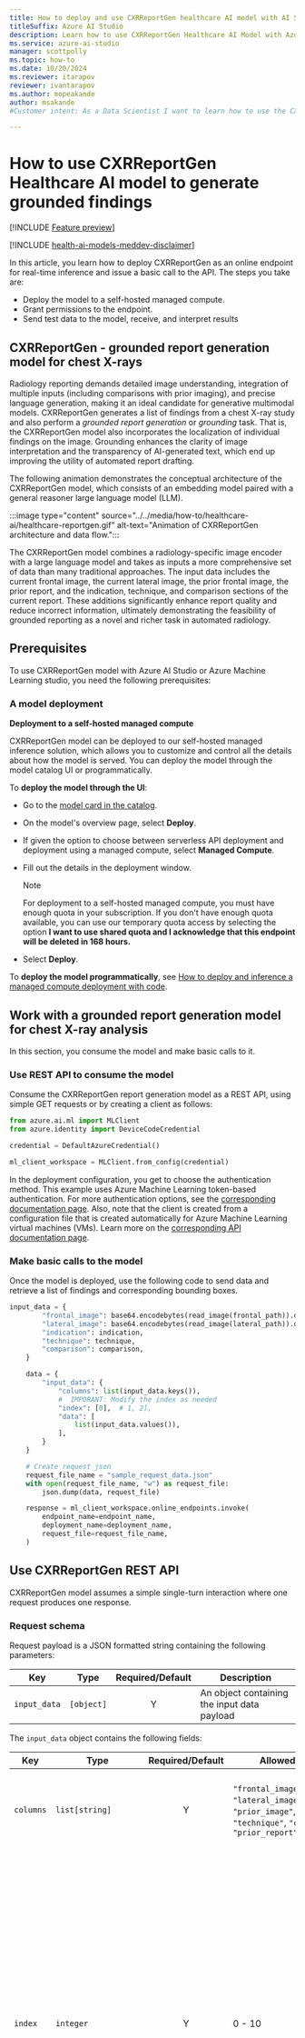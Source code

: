 ```yaml
---
title: How to deploy and use CXRReportGen healthcare AI model with AI Studio
titleSuffix: Azure AI Studio
description: Learn how to use CXRReportGen Healthcare AI Model with Azure AI Studio.
ms.service: azure-ai-studio
manager: scottpolly
ms.topic: how-to
ms.date: 10/20/2024
ms.reviewer: itarapov
reviewer: ivantarapov
ms.author: mopeakande
author: msakande
#Customer intent: As a Data Scientist I want to learn how to use the CXRReportGen healthcare AI model to generate grounded findings.

---
```


# How to use CXRReportGen Healthcare AI model to generate grounded findings

[!INCLUDE [Feature preview](~/reusable-content/ce-skilling/azure/includes/ai-studio/includes/feature-preview.md)]

[!INCLUDE [health-ai-models-meddev-disclaimer](../../includes/health-ai-models-meddev-disclaimer.md)]

In this article, you learn how to deploy CXRReportGen as an online endpoint for real-time inference and issue a basic call to the API. The steps you take are:

* Deploy the model to a self-hosted managed compute.
* Grant permissions to the endpoint.
* Send test data to the model, receive, and interpret results

## CXRReportGen - grounded report generation model for chest X-rays
Radiology reporting demands detailed image understanding, integration of multiple inputs (including comparisons with prior imaging), and precise language generation, making it an ideal candidate for generative multimodal models. CXRReportGen generates a list of findings from a chest X-ray study and also perform a _grounded report generation_ or _grounding_ task. That is, the CXRReportGen model also incorporates the localization of individual findings on the image. Grounding enhances the clarity of image interpretation and the transparency of AI-generated text, which end up improving the utility of automated report drafting.

The following animation demonstrates the conceptual architecture of the CXRReportGen model, which consists of an embedding model paired with a general reasoner large language model (LLM). 

:::image type="content" source="../../media/how-to/healthcare-ai/healthcare-reportgen.gif" alt-text="Animation of CXRReportGen architecture and data flow.":::

The CXRReportGen model combines a radiology-specific image encoder with a large language model and takes as inputs a more comprehensive set of data than many traditional approaches. The input data includes the current frontal image, the current lateral image, the prior frontal image, the prior report, and the indication, technique, and comparison sections of the current report. These additions significantly enhance report quality and reduce incorrect information, ultimately demonstrating the feasibility of grounded reporting as a novel and richer task in automated radiology.

## Prerequisites

To use CXRReportGen model with Azure AI Studio or Azure Machine Learning studio, you need the following prerequisites:

### A model deployment

**Deployment to a self-hosted managed compute**

CXRReportGen model can be deployed to our self-hosted managed inference solution, which allows you to customize and control all the details about how the model is served. You can deploy the model through the model catalog UI or programmatically.

To __deploy the model through the UI__:

- Go to the [model card in the catalog](https://aka.ms/cxrreportgenmodelcard). 
- On the model's overview page, select __Deploy__. 
- If given the option to choose between serverless API deployment and deployment using a managed compute, select **Managed Compute**.
- Fill out the details in the deployment window.

    > [!NOTE]
    > For deployment to a self-hosted managed compute, you must have enough quota in your subscription. If you don't have enough quota available, you can use our temporary quota access by selecting the option **I want to use shared quota and I acknowledge that this endpoint will be deleted in 168 hours.**
- Select __Deploy__.

To __deploy the model programmatically__, see [How to deploy and inference a managed compute deployment with code](../deploy-models-managed.md).


## Work with a grounded report generation model for chest X-ray analysis

In this section, you consume the model and make basic calls to it.

### Use REST API to consume the model

Consume the CXRReportGen report generation model as a REST API, using simple GET requests or by creating a client as follows:

```python
from azure.ai.ml import MLClient
from azure.identity import DeviceCodeCredential

credential = DefaultAzureCredential()

ml_client_workspace = MLClient.from_config(credential)
```

In the deployment configuration, you get to choose the authentication method. This example uses Azure Machine Learning token-based authentication. For more authentication options, see the [corresponding documentation page](../../../machine-learning/how-to-setup-authentication.md). Also, note that the client is created from a configuration file that is created automatically for Azure Machine Learning virtual machines (VMs). Learn more on the [corresponding API documentation page](/python/api/azure-ai-ml/azure.ai.ml.mlclient#azure-ai-ml-mlclient-from-config).

### Make basic calls to the model

Once the model is deployed, use the following code to send data and retrieve a list of findings and corresponding bounding boxes.

```python
input_data = {
        "frontal_image": base64.encodebytes(read_image(frontal_path)).decode("utf-8"),
        "lateral_image": base64.encodebytes(read_image(lateral_path)).decode("utf-8"),
        "indication": indication,
        "technique": technique,
        "comparison": comparison,
    }

    data = {
        "input_data": {
            "columns": list(input_data.keys()),
            #  IMPORANT: Modify the index as needed
            "index": [0],  # 1, 2],
            "data": [
                list(input_data.values()),
            ],
        }
    }

    # Create request json
    request_file_name = "sample_request_data.json"
    with open(request_file_name, "w") as request_file:
        json.dump(data, request_file)

    response = ml_client_workspace.online_endpoints.invoke(
        endpoint_name=endpoint_name,
        deployment_name=deployment_name,
        request_file=request_file_name,
    )
```

## Use CXRReportGen REST API
CXRReportGen model assumes a simple single-turn interaction where one request produces one response. 

### Request schema

Request payload is a JSON formatted string containing the following parameters:

| Key           | Type           | Required/Default | Description |
| ------------- | -------------- | :-----------------:| ----------------- |
| `input_data`       | `[object]`       | Y    | An object containing the input data payload | 

The `input_data` object contains the following fields:

| Key           | Type           | Required/Default | Allowed values    | Description |
| ------------- | -------------- | :-----------------:| ----------------- | --------------------------------------------------------------------------------------------------------------------------------------------------------------------------------------------------------------------------------------------------------------------------------------------------- |
| `columns`       | `list[string]`       | Y    |  `"frontal_image"`, `"lateral_image"`, `"prior_image"`,`"indication"`, `"technique"`,  `"comparison"`, `"prior_report"`  | An object containing the strings mapping data to inputs passed to the model.|
| `index`   | `integer` | Y | 0 - 10 | Count of inputs passed to the model. You're limited by how much GPU RAM you have on the VM where CxrReportGen is hosted, and by how much data can be passed in a single POST request—which depends on the size of your images. Therefore, it's reasonable to keep this number under 10. Check model logs if you're getting errors when passing multiple inputs. |
| `data`   | `list[list[string]]` | Y | "" | The list contains the list of items passed to the model. The length of the list is defined by the index parameter. Each item is a list of several strings. The order and meaning are defined by the `columns` parameter. The text strings contain text. The image strings are the image bytes encoded using base64 and decoded as utf-8 string |


### Request example

**A simple inference requesting list of findings for a single frontal image with no indication provided** 
```JSON
{
  "input_data": {
    "columns": [
      "frontal_image"
    ],
    "index":[0],
    "data": [
      ["iVBORw0KGgoAAAANSUhEUgAAAAIAAAACCAYAAABytg0kAAAAAXNSR0IArs4c6QAAAARnQU1BAACx\njwv8YQUAAAAJcEhZcwAAFiUAABYlAUlSJPAAAAAbSURBVBhXY/gUoPS/fhfDfwaGJe///9/J8B8A\nVGwJ5VDvPeYAAAAASUVORK5CYII=\n"]
    ]
  }
}
```

**More complex request passing frontal, lateral, indication and technique** 
```JSON
{
  "input_data": {
    "columns": [
      "frontal_image",
      "lateral_image",
      "indication",
      "technique"
    ],
    "index":[0],
    "data": [
      ["iVBORw0KGgoAAAANSUhEUgAAAAIAAAACCAYAAABytg0kAAAAAXNSR0IArs4c6QAAAARnQU1BAACx\njwv8YQUAAAAJcEhZcwAAFiUAABYlAUlSJPAAAAAbSURBVBhXY/gUoPS/fhfDfwaGJe///9/J8B8A\nVGwJ5VDvPeYAAAAASUVORK5CYII=\n",
        "iVBORw0KGgoAAAANSUhEUgAAAAIAAAACCAYAAABytg0kAAAAAXNSR0IArs4c6QAAAARnQU1BAACx\njwv8YQUAAAAJcEhZcwAAFiUAABYlAUlSJPAAAAAbSURBVBhXY/gUoPS/fhfDfwaGJe///9/J8B8A\nVGwJ5VDvPeYAAAAASUVORK5CYII=\n",
       "Cough and wheezing for 5 months",
       "PA and lateral views of the chest were obtained"]
    ]
  }
}
```

### Response schema

Response payload is a JSON formatted string containing the following fields:

| Key           | Type           |  Description |
| ------------- | -------------- | --------------------------------------------------------------------------------------------------------------------------------------------------------------------------------------------------------------------------------------------------------------------------------------------------- |
| `output`       | `list[list[string, list[list[float]]]]` | The list of findings. Each finding is an item in a list represented by a list that contains a string with the text of finding and a list that contains bounding boxes. Each bounding box is represented by a list of four coordinates of the bounding box related to the finding in the following order: `x_min`, `y_min`, `x_max`, `y_max`. Each coordinate value is between 0 and 1, thus to obtain coordinates in the space of the image for rendering or processing these values need to be multiplied by image width or height accordingly|

### Response example
**A simple inference requesting embedding of a single string** 
```JSON
{
    "output": [
        ["The heart size is normal.", null],
        ["Lungs demonstrate blunting of both costophrenic angles.", [[0.005, 0.555, 0.965, 0.865]]],
        ["There is an area of increased radiodensity overlying the left lower lung.", [[0.555, 0.405, 0.885, 0.745]]],
        ["Healed fractures of the left fourth, fifth, sixth, seventh, and eighth posterior ribs are noted.", [[0.585, 0.135, 0.925, 0.725]]]
    ]
}
```

### Supported image formats

The deployed model API supports images encoded in PNG or JPEG formats. For optimal results, we recommend using uncompressed/lossless PNGs with 8-bit monochromatic images.

## Learn more from samples

CXRReportGen is a versatile model that can be applied to a wide range of tasks and imaging modalities. For more examples see the following interactive Python notebook: 

* [Deploying and Using CXRReportGen](https://aka.ms/healthcare-ai-examples-cxr-deploy): Learn how to deploy the CXRReportGen model and integrate it into your workflow. This notebook also covers bounding-box parsing and visualization techniques.

## Related content

* [MedImageParse for medical image segmentation](deploy-medimageparse.md)
* [MedImageInsight for grounded report generation](deploy-medimageinsight.md)
